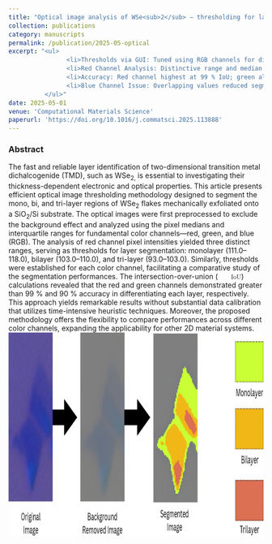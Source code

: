 ```yaml
---
title: "Optical image analysis of WSe<sub>2</sub> − thresholding for layer detection"
collection: publications
category: manuscripts
permalink: /publication/2025-05-optical
excerpt: "<ul>
                <li>Thresholds via GUI: Tuned using RGB channels for different WSe<sub>2</sub> flake layers.</li>
                <li>Red Channel Analysis: Distinctive range and median values noted.</li>
                <li>Accuracy: Red channel highest at 99 % IoU; green also strong at 94 %.</li>
                <li>Blue Channel Issue: Overlapping values reduced segmentation effectiveness.</li>
          </ul>"
date: 2025-05-01
venue: 'Computational Materials Science'
paperurl: 'https://doi.org/10.1016/j.commatsci.2025.113888'
---
```

### Abstract
The fast and reliable layer identification of two-dimensional transition metal dichalcogenide (TMD), such as WSe<sub>2,</sub> is essential to investigating their thickness-dependent electronic and optical properties. This article presents efficient optical image thresholding methodology designed to segment the mono, bi, and tri-layer regions of WSe<sub>2</sub> flakes mechanically exfoliated onto a SiO<sub>2</sub>/Si substrate. The optical images were first preprocessed to exclude the background effect and analyzed using the pixel medians and interquartile ranges for fundamental color channels—red, green, and blue (RGB). The analysis of red channel pixel intensities yielded three distinct ranges, serving as thresholds for layer segmentation: monolayer (111.0–118.0), bilayer (103.0–110.0), and tri-layer (93.0–103.0). Similarly, thresholds were established for each color channel, facilitating a comparative study of the segmentation performances. The intersection-over-union (<span class="math"><span class="MathJax_Preview" style=""></span><span style="font-size: 90%; display: inline-block; position: relative;" class="MathJax_SVG" id="MathJax-Element-1-Frame" tabindex="0" data-mathml="&lt;math xmlns=&quot;http://www.w3.org/1998/Math/MathML&quot;&gt;&lt;mrow is=&quot;true&quot;&gt;&lt;mi mathvariant=&quot;italic&quot; is=&quot;true&quot;&gt;IoU&lt;/mi&gt;&lt;/mrow&gt;&lt;/math&gt;" role="presentation"><svg xmlns:xlink="http://www.w3.org/1999/xlink" width="3.933ex" height="1.971ex" style="vertical-align: -0.235ex; margin-right: -0.195ex;" viewBox="0 -747.2 1693.5 848.5" role="img" focusable="false" aria-hidden="true"><g stroke="currentColor" fill="currentColor" stroke-width="0" transform="matrix(1 0 0 -1 0 0)"><g is="true"><g is="true"><use xlink:href="#MJMATHI-49"></use><use xlink:href="#MJMATHI-6F" x="440" y="0"></use><use xlink:href="#MJMATHI-55" x="926" y="0"></use></g></g></g></svg><span class="MJX_Assistive_MathML" role="presentation"><math xmlns="http://www.w3.org/1998/Math/MathML"><mrow is="true"><mi mathvariant="italic" is="true">IoU</mi></mrow></math></span></span><script type="math/mml" id="MathJax-Element-1"><math><mrow is="true"><mi mathvariant="italic" is="true">IoU</mi></mrow></math></script></span>) calculations revealed that the red and green channels demonstrated greater than 99 % and 90 % accuracy in differentiating each layer, respectively. This approach yields remarkable results without substantial data calibration that utilizes time-intensive heuristic techniques. Moreover, the proposed methodology offers the flexibility to compare performances across different color channels, expanding the applicability for other 2D material systems.  
<img src="/images/graphical-abstracts/optical-2025-05.png" width="600px" height="400px">
